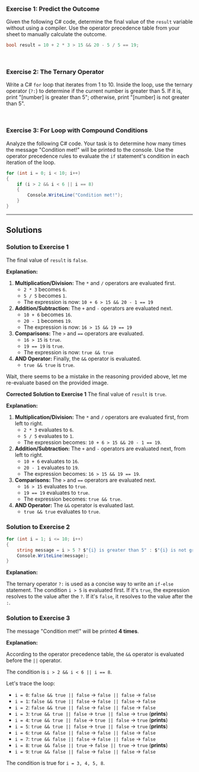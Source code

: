 ### **Exercise 1: Predict the Outcome**

Given the following C# code, determine the final value of the `result` variable without using a compiler. Use the operator precedence table from your sheet to manually calculate the outcome.

```csharp
bool result = 10 + 2 * 3 > 15 && 20 - 5 / 5 == 19;
```

<br>

### **Exercise 2: The Ternary Operator**

Write a C# `for` loop that iterates from 1 to 10. Inside the loop, use the ternary operator (`?:`) to determine if the current number is greater than 5. If it is, print "[number] is greater than 5"; otherwise, print "[number] is not greater than 5".

<br>

### **Exercise 3: For Loop with Compound Conditions**

Analyze the following C# code. Your task is to determine how many times the message "Condition met!" will be printed to the console. Use the operator precedence rules to evaluate the `if` statement's condition in each iteration of the loop.

```csharp
for (int i = 0; i < 10; i++)
{
    if (i > 2 && i < 6 || i == 8)
    {
        Console.WriteLine("Condition met!");
    }
}
```

---

## **Solutions**

### **Solution to Exercise 1**

The final value of `result` is `false`.

**Explanation:**

1.  **Multiplication/Division:** The `*` and `/` operators are evaluated first.
    *   `2 * 3` becomes `6`.
    *   `5 / 5` becomes `1`.
    *   The expression is now: `10 + 6 > 15 && 20 - 1 == 19`
2.  **Addition/Subtraction:** The `+` and `-` operators are evaluated next.
    *   `10 + 6` becomes `16`.
    *   `20 - 1` becomes `19`.
    *   The expression is now: `16 > 15 && 19 == 19`
3.  **Comparisons:** The `>` and `==` operators are evaluated.
    *   `16 > 15` is `true`.
    *   `19 == 19` is `true`.
    *   The expression is now: `true && true`
4.  **AND Operator:** Finally, the `&&` operator is evaluated.
    *   `true && true` is `true`.

Wait, there seems to be a mistake in the reasoning provided above, let me re-evaluate based on the provided image.

**Corrected Solution to Exercise 1**
The final value of `result` is `true`.

**Explanation:**

1.  **Multiplication/Division:** The `*` and `/` operators are evaluated first, from left to right.
    *   `2 * 3` evaluates to `6`.
    *   `5 / 5` evaluates to `1`.
    *   The expression becomes: `10 + 6 > 15 && 20 - 1 == 19`.
2.  **Addition/Subtraction:** The `+` and `-` operators are evaluated next, from left to right.
    *   `10 + 6` evaluates to `16`.
    *   `20 - 1` evaluates to `19`.
    *   The expression becomes: `16 > 15 && 19 == 19`.
3.  **Comparisons:** The `>` and `==` operators are evaluated next.
    *   `16 > 15` evaluates to `true`.
    *   `19 == 19` evaluates to `true`.
    *   The expression becomes: `true && true`.
4.  **AND Operator:** The `&&` operator is evaluated last.
    *   `true && true` evaluates to `true`.

### **Solution to Exercise 2**

```csharp
for (int i = 1; i <= 10; i++)
{
    string message = i > 5 ? $"{i} is greater than 5" : $"{i} is not greater than 5";
    Console.WriteLine(message);
}
```

**Explanation:**

The ternary operator `?:` is used as a concise way to write an `if-else` statement. The condition `i > 5` is evaluated first. If it's `true`, the expression resolves to the value after the `?`. If it's `false`, it resolves to the value after the `:`.

### **Solution to Exercise 3**

The message "Condition met!" will be printed **4 times**.

**Explanation:**

According to the operator precedence table, the `&&` operator is evaluated before the `||` operator.

The condition is `i > 2 && i < 6 || i == 8`.

Let's trace the loop:

*   `i = 0`: `false && true || false` -> `false || false` -> `false`
*   `i = 1`: `false && true || false` -> `false || false` -> `false`
*   `i = 2`: `false && true || false` -> `false || false` -> `false`
*   `i = 3`: `true && true || false` -> `true || false` -> `true` (**prints**)
*   `i = 4`: `true && true || false` -> `true || false` -> `true` (**prints**)
*   `i = 5`: `true && true || false` -> `true || false` -> `true` (**prints**)
*   `i = 6`: `true && false || false` -> `false || false` -> `false`
*   `i = 7`: `true && false || false` -> `false || false` -> `false`
*   `i = 8`: `true && false || true` -> `false || true` -> `true` (**prints**)
*   `i = 9`: `true && false || false` -> `false || false` -> `false`

The condition is true for `i = 3, 4, 5, 8`.